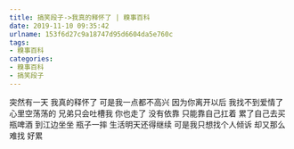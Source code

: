 ```yaml
---
title: 搞笑段子->我真的释怀了 | 糗事百科
date: 2019-11-10 09:35:42
urlname: 153f6d27c9a18747d95d6604da5e760c
tags: 
- 糗事百科
categories:
- 糗事百科
- 搞笑段子
---
```

突然有一天 我真的释怀了 可是我一点都不高兴 因为你离开以后 我找不到爱情了 心里空荡荡的 兄弟只会吐槽我 你也走了 没有依靠 只能靠自己扛着 累了自己去买瓶啤酒 到江边坐坐 瓶子一摔 生活明天还得继续 可是我只想找个人倾诉 却又那么难找 好累


